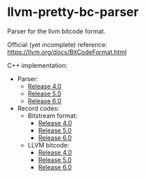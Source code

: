 # llvm-pretty-bc-parser

Parser for the llvm bitcode format.

Official (yet incomplete) reference: https://llvm.org/docs/BitCodeFormat.html

C++ implementation:
 + Parser:
   * [Release 4.0](https://github.com/llvm-mirror/llvm/blob/release_40/lib/Bitcode/Reader/BitcodeReader.cpp)
   * [Release 5.0](https://github.com/llvm-mirror/llvm/blob/release_50/lib/Bitcode/Reader/BitcodeReader.cpp)
   * [Release 6.0](https://github.com/llvm-mirror/llvm/blob/release_60/lib/Bitcode/Reader/BitcodeReader.cpp)
 + Record codes:
   * Bitstream format:
     - [Release 4.0](https://github.com/llvm-mirror/llvm/blob/release_40/include/llvm/Bitcode/BitCodes.h)
     - [Release 5.0](https://github.com/llvm-mirror/llvm/blob/release_50/include/llvm/Bitcode/BitCodes.h)
     - [Release 6.0](https://github.com/llvm-mirror/llvm/blob/release_60/include/llvm/Bitcode/BitCodes.h)
   * LLVM bitcode:
     - [Release 4.0](https://github.com/llvm-mirror/llvm/blob/release_40/include/llvm/Bitcode/LLVMBitCodes.h)
     - [Release 5.0](https://github.com/llvm-mirror/llvm/blob/release_50/include/llvm/Bitcode/LLVMBitCodes.h)
     - [Release 6.0](https://github.com/llvm-mirror/llvm/blob/release_60/include/llvm/Bitcode/LLVMBitCodes.h)
